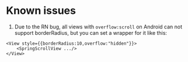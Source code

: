 <!--
 * @Author: 石破天惊
 * @email: shanshang130@gmail.com
 * @Date: 2021-07-23 23:43:47
 * @LastEditTime: 2021-07-24 00:25:30
 * @LastEditors: 石破天惊
 * @Description: 
-->
# Known issues
1. Due to the RN bug, all views with `overflow:scroll` on Android can not support borderRadius, but you can set a wrapper for it like this:

```
<View style={{borderRadius:10,overflow:"hidden"}}>
    <SpringScrollView .../>
</View>
```